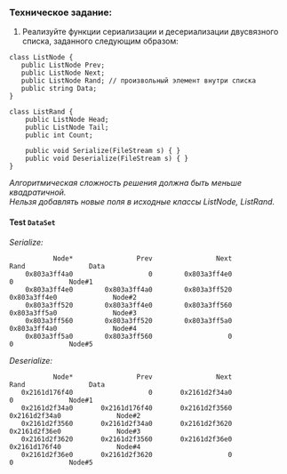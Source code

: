 ### Техническое задание:
1. Реализуйте функции сериализации и десериализации двусвязного списка, заданного следующим образом:
```
class ListNode {
   public ListNode Prev;
   public ListNode Next;
   public ListNode Rand; // произвольный элемент внутри списка
   public string Data;
}

class ListRand {
    public ListNode Head;
    public ListNode Tail;
    public int Count;
    
    public void Serialize(FileStream s) { }
    public void Deserialize(FileStream s) { }
}
```

*Алгоритмическая сложность решения должна быть меньше квадратичной.*\
*Нельзя добавлять новые поля в исходные классы ListNode, ListRand.*

#### Test `DataSet`
*Serialize:*
```
           Node*                Prev                Next                Rand                Data
    0x803a3ff4a0                   0        0x803a3ff4e0                   0              Node#1
    0x803a3ff4e0        0x803a3ff4a0        0x803a3ff520        0x803a3ff4e0              Node#2
    0x803a3ff520        0x803a3ff4e0        0x803a3ff560        0x803a3ff5a0              Node#3
    0x803a3ff560        0x803a3ff520        0x803a3ff5a0        0x803a3ff4a0              Node#4
    0x803a3ff5a0        0x803a3ff560                   0                   0              Node#5
```
*Deserialize:*
```
           Node*                Prev                Next                Rand                Data
   0x2161d176f40                   0       0x2161d2f34a0                   0              Node#1
   0x2161d2f34a0       0x2161d176f40       0x2161d2f3560       0x2161d2f34a0              Node#2
   0x2161d2f3560       0x2161d2f34a0       0x2161d2f3620       0x2161d2f36e0              Node#3
   0x2161d2f3620       0x2161d2f3560       0x2161d2f36e0       0x2161d176f40              Node#4
   0x2161d2f36e0       0x2161d2f3620                   0                   0              Node#5
```